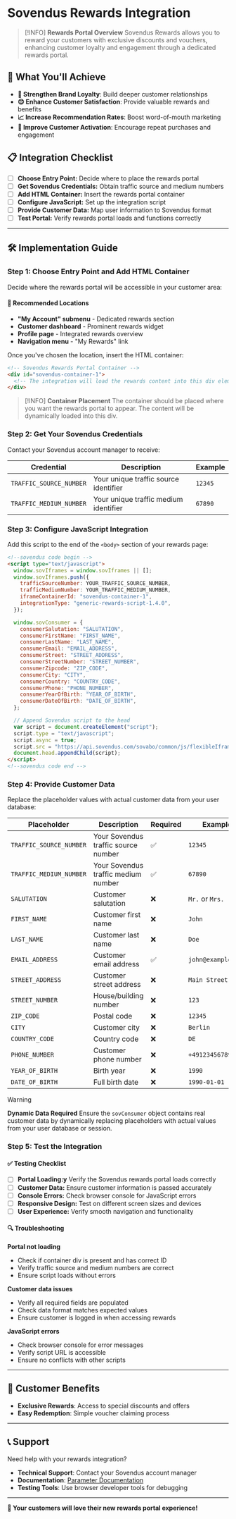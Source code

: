 # Sovendus Rewards Integration

> [!INFO]
> **Rewards Portal Overview**
> Sovendus Rewards allows you to reward your customers with exclusive discounts and vouchers, enhancing customer loyalty and engagement through a dedicated rewards portal.

## 🎯 What You'll Achieve

- **🤝 Strengthen Brand Loyalty**: Build deeper customer relationships
- **😊 Enhance Customer Satisfaction**: Provide valuable rewards and benefits
- **📈 Increase Recommendation Rates**: Boost word-of-mouth marketing
- **🔄 Improve Customer Activation**: Encourage repeat purchases and engagement

## 📋 Integration Checklist

- [ ] **Choose Entry Point:** Decide where to place the rewards portal
- [ ] **Get Sovendus Credentials:** Obtain traffic source and medium numbers
- [ ] **Add HTML Container:** Insert the rewards portal container
- [ ] **Configure JavaScript:** Set up the integration script
- [ ] **Provide Customer Data:** Map user information to Sovendus format
- [ ] **Test Portal:** Verify rewards portal loads and functions correctly

---

## 🛠️ Implementation Guide

### Step 1: Choose Entry Point and Add HTML Container

Decide where the rewards portal will be accessible in your customer area:

#### 🎯 Recommended Locations

- **"My Account" submenu** - Dedicated rewards section
- **Customer dashboard** - Prominent rewards widget
- **Profile page** - Integrated rewards overview
- **Navigation menu** - "My Rewards" link

Once you've chosen the location, insert the HTML container:

```html
<!-- Sovendus Rewards Portal Container -->
<div id="sovendus-container-1">
  <!-- The integration will load the rewards content into this div element -->
</div>
```

> [!INFO]
> **Container Placement**
> The container should be placed where you want the rewards portal to appear. The content will be dynamically loaded into this div.

### Step 2: Get Your Sovendus Credentials

Contact your Sovendus account manager to receive:

| Credential | Description | Example |
|------------|-------------|---------|
| `TRAFFIC_SOURCE_NUMBER` | Your unique traffic source identifier | `12345` |
| `TRAFFIC_MEDIUM_NUMBER` | Your unique traffic medium identifier | `67890` |

### Step 3: Configure JavaScript Integration

Add this script to the end of the `<body>` section of your rewards page:

```html
<!--sovendus code begin -->
<script type="text/javascript">
  window.sovIframes = window.sovIframes || [];
  window.sovIframes.push({
    trafficSourceNumber: YOUR_TRAFFIC_SOURCE_NUMBER,
    trafficMediumNumber: YOUR_TRAFFIC_MEDIUM_NUMBER,
    iframeContainerId: "sovendus-container-1",
    integrationType: "generic-rewards-script-1.4.0",
  });

  window.sovConsumer = {
    consumerSalutation: "SALUTATION",
    consumerFirstName: "FIRST_NAME",
    consumerLastName: "LAST_NAME",
    consumerEmail: "EMAIL_ADDRESS",
    consumerStreet: "STREET_ADDRESS",
    consumerStreetNumber: "STREET_NUMBER",
    consumerZipcode: "ZIP_CODE",
    consumerCity: "CITY",
    consumerCountry: "COUNTRY_CODE",
    consumerPhone: "PHONE_NUMBER",
    consumerYearOfBirth: "YEAR_OF_BIRTH",
    consumerDateOfBirth: "DATE_OF_BIRTH",
  };

  // Append Sovendus script to the head
  var script = document.createElement("script");
  script.type = "text/javascript";
  script.async = true;
  script.src = "https://api.sovendus.com/sovabo/common/js/flexibleIframe.js";
  document.head.appendChild(script);
</script>
<!--sovendus code end -->
```

### Step 4: Provide Customer Data

Replace the placeholder values with actual customer data from your user database:

| Placeholder | Description | Required | Example |
|-------------|-------------|----------|---------|
| `TRAFFIC_SOURCE_NUMBER` | Your Sovendus traffic source number | ✅ | `12345` |
| `TRAFFIC_MEDIUM_NUMBER` | Your Sovendus traffic medium number | ✅ | `67890` |
| `SALUTATION` | Customer salutation | ❌ | `Mr.` or `Mrs.` |
| `FIRST_NAME` | Customer first name | ❌ | `John` |
| `LAST_NAME` | Customer last name | ❌ | `Doe` |
| `EMAIL_ADDRESS` | Customer email address | ✅ | `john@example.com` |
| `STREET_ADDRESS` | Customer street address | ❌ | `Main Street` |
| `STREET_NUMBER` | House/building number | ❌ | `123` |
| `ZIP_CODE` | Postal code | ❌ | `12345` |
| `CITY` | Customer city | ❌ | `Berlin` |
| `COUNTRY_CODE` | Country code | ❌ | `DE` |
| `PHONE_NUMBER` | Customer phone number | ❌ | `+49123456789` |
| `YEAR_OF_BIRTH` | Birth year | ❌ | `1990` |
| `DATE_OF_BIRTH` | Full birth date | ❌ | `1990-01-01` |

> [!WARNING]
> **Dynamic Data Required**
> Ensure the `sovConsumer` object contains real customer data by dynamically replacing placeholders with actual values from your user database or session.

### Step 5: Test the Integration

#### ✅ Testing Checklist

- [ ] **Portal Loading:y** Verify the Sovendus rewards portal loads correctly
- [ ] **Customer Data:** Ensure customer information is passed accurately
- [ ] **Console Errors:** Check browser console for JavaScript errors
- [ ] **Responsive Design:** Test on different screen sizes and devices
- [ ] **User Experience:** Verify smooth navigation and functionality

#### 🔍 Troubleshooting

**Portal not loading**

- Check if container div is present and has correct ID
- Verify traffic source and medium numbers are correct
- Ensure script loads without errors

**Customer data issues**

- Verify all required fields are populated
- Check data format matches expected values
- Ensure customer is logged in when accessing rewards

**JavaScript errors**

- Check browser console for error messages
- Verify script URL is accessible
- Ensure no conflicts with other scripts

---

## 🎁 Customer Benefits

- **Exclusive Rewards**: Access to special discounts and offers
- **Easy Redemption**: Simple voucher claiming process

---

## 📞 Support

Need help with your rewards integration?

- **Technical Support**: Contact your Sovendus account manager
- **Documentation**: [Parameter Documentation](https://developer-hub.sovendus.com/Voucher-Network-Checkout-Benefits/Parameter)
- **Testing Tools**: Use browser developer tools for debugging

---

**🎉 Your customers will love their new rewards portal experience!**
